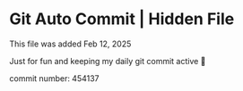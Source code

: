 # Git Auto Commit | Hidden File

This file was added Feb 12, 2025

Just for fun and keeping my daily git commit active 🤪

commit number: 454137
